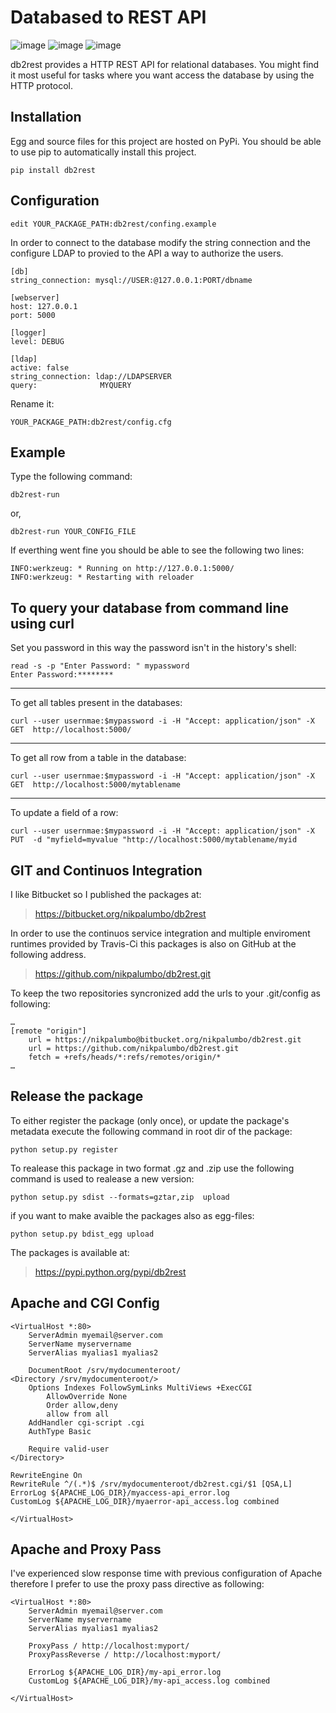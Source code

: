 Databased to REST API
=====================

![image](https://pypip.in/v/db2rest/badge.png) ![image](https://pypip.in/d/db2rest/badge.png)
![image](https://travis-ci.org/nikpalumbo/db2rest.png?branch=master)

db2rest provides a HTTP REST API for relational databases. You might
find it most useful for tasks where you want access the database by
using the HTTP protocol.

Installation
------------

Egg and source files for this project are hosted on PyPi. You should be able to use
pip to automatically install this project.

    pip install db2rest

Configuration
-------------

    edit YOUR_PACKAGE_PATH:db2rest/confing.example

In order to connect to the database modify the string connection and the
configure LDAP to provied to the API a way to authorize the users.

    [db]
    string_connection: mysql://USER:@127.0.0.1:PORT/dbname

    [webserver]
    host: 127.0.0.1
    port: 5000

    [logger]
    level: DEBUG

    [ldap]
    active: false
    string_connection: ldap://LDAPSERVER
    query:              MYQUERY

Rename it:

    YOUR_PACKAGE_PATH:db2rest/config.cfg

Example
-------

Type the following command:

    db2rest-run

or,

    db2rest-run YOUR_CONFIG_FILE 

If everthing went fine you should be able to see the following two
lines:

    INFO:werkzeug: * Running on http://127.0.0.1:5000/
    INFO:werkzeug: * Restarting with reloader

To query your database from command line using curl
---------------------------------------------------

Set you password in this way the password isn't in the history's shell:

    read -s -p "Enter Password: " mypassword
    Enter Password:********

* * * * *

To get all tables present in the databases:

    curl --user usernmae:$mypassword -i -H "Accept: application/json" -X GET  http://localhost:5000/  

* * * * *

To get all row from a table in the database:

    curl --user usernmae:$mypassword -i -H "Accept: application/json" -X GET  http://localhost:5000/mytablename 

* * * * *

To update a field of a row:

    curl --user usernmae:$mypassword -i -H "Accept: application/json" -X PUT  -d "myfield=myvalue "http://localhost:5000/mytablename/myid 


GIT and Continuos Integration
-----------------------------

I like Bitbucket so I published the packages at:

> <https://bitbucket.org/nikpalumbo/db2rest>

In order to use the continuos service integration and multiple enviroment runtimes provided by Travis-Ci this packages is also on GitHub at the following address.

> <https://github.com/nikpalumbo/db2rest.git>

To keep the two repositories syncronized add the urls to your .git/config as following:
	
	…
	[remote "origin"]
		url = https://nikpalumbo@bitbucket.org/nikpalumbo/db2rest.git
	    url = https://github.com/nikpalumbo/db2rest.git
        fetch = +refs/heads/*:refs/remotes/origin/*
	…

Release the package
-------------------
To either register the package (only once), or update the package's metadata execute the following command in root dir of the package:
	
	python setup.py register  


To realease this package in two format .gz and .zip use the following command is used to realease a new version:
	
	python setup.py sdist --formats=gztar,zip  upload

if you want to make avaible the packages also as egg-files:
	 
	python setup.py bdist_egg upload

The packages is available at:

> <https://pypi.python.org/pypi/db2rest>


Apache and CGI Config
---------------------
	<VirtualHost *:80>
    	ServerAdmin myemail@server.com
    	ServerName myservername
    	ServerAlias myalias1 myalias2
   
    	DocumentRoot /srv/mydocumenteroot/
    <Directory /srv/mydocumenteroot/>
	    Options Indexes FollowSymLinks MultiViews +ExecCGI
            AllowOverride None
            Order allow,deny
            allow from all
	    AddHandler cgi-script .cgi
	    AuthType Basic
           
        Require valid-user
    </Directory>
     
    RewriteEngine On
    RewriteRule ^/(.*)$ /srv/mydocumenteroot/db2rest.cgi/$1 [QSA,L]
    ErrorLog ${APACHE_LOG_DIR}/myaccess-api_error.log
    CustomLog ${APACHE_LOG_DIR}/myaerror-api_access.log combined

	</VirtualHost>

Apache and Proxy Pass
---------------------

I've experienced slow response time with previous configuration of Apache 
therefore I prefer to use the proxy pass directive as following:

    <VirtualHost *:80>
        ServerAdmin myemail@server.com
  	    ServerName myservername
   	    ServerAlias myalias1 myalias2
   
        ProxyPass / http://localhost:myport/
        ProxyPassReverse / http://localhost:myport/

        ErrorLog ${APACHE_LOG_DIR}/my-api_error.log
        CustomLog ${APACHE_LOG_DIR}/my-api_access.log combined

    </VirtualHost>
